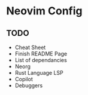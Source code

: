 # Neovim Config

## TODO

- Cheat Sheet
- Finish README Page
- List of dependancies
- Neorg
- Rust Language LSP
- Copilot
- Debuggers
